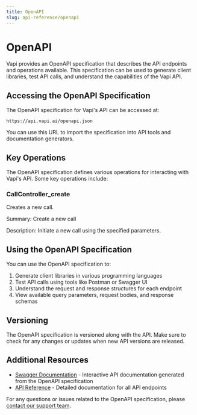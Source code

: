 ```yaml
---
title: OpenAPI
slug: api-reference/openapi
---
```


# OpenAPI

Vapi provides an OpenAPI specification that describes the API endpoints and operations available. This specification can be used to generate client libraries, test API calls, and understand the capabilities of the Vapi API.

## Accessing the OpenAPI Specification

The OpenAPI specification for Vapi's API can be accessed at:

```
https://api.vapi.ai/openapi.json
```

You can use this URL to import the specification into API tools and documentation generators.

## Key Operations

The OpenAPI specification defines various operations for interacting with Vapi's API. Some key operations include:

### CallController_create

Creates a new call.

Summary: Create a new call

Description: Initiate a new call using the specified parameters.

## Using the OpenAPI Specification

You can use the OpenAPI specification to:

1. Generate client libraries in various programming languages
2. Test API calls using tools like Postman or Swagger UI
3. Understand the request and response structures for each endpoint
4. View available query parameters, request bodies, and response schemas

## Versioning

The OpenAPI specification is versioned along with the API. Make sure to check for any changes or updates when new API versions are released.

## Additional Resources

- [Swagger Documentation](./swagger) - Interactive API documentation generated from the OpenAPI specification
- [API Reference](../api-reference) - Detailed documentation for all API endpoints

For any questions or issues related to the OpenAPI specification, please [contact our support team](../support).